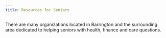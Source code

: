 ```yaml
---
title: Resources for Seniors
---
```

There are many organizations located in Barrington and the surrounding area dedicated to helping seniors with health, finance and care questions.
